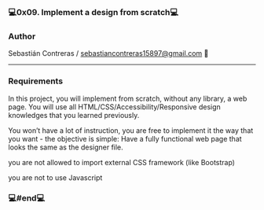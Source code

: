 ### 💻0x09. Implement a design from scratch💻

### Author

Sebastián Contreras / sebastiancontreras15897@gmail.com 📧

--------------------------------------------------------
### Requirements

In this project, you will implement from scratch, without any library, a web page. You will use all HTML/CSS/Accessibility/Responsive design knowledges that you learned previously.

You won’t have a lot of instruction, you are free to implement it the way that you want - the objective is simple: Have a fully functional web page that looks the same as the designer file.

you are not allowed to import external CSS framework (like Bootstrap)

you are not to use Javascript

### 💻#end💻
